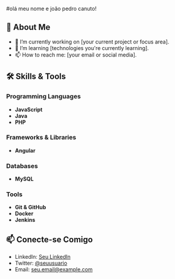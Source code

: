 #olá meu nome e joão pedro canuto!

## 🚀 About Me

- 🔭 I’m currently working on [your current project or focus area].
- 🌱 I’m learning [technologies you're currently learning].
- 📫 How to reach me: [your email or social media].

## 🛠️ Skills & Tools

### Programming Languages
- **JavaScript** 
- **Java**
- **PHP**

### Frameworks & Libraries
- **Angular**

### Databases
- **MySQL**

### Tools
- **Git & GitHub**
- **Docker**
- **Jenkins**




## 📫 Conecte-se Comigo

- LinkedIn: [Seu LinkedIn](https://linkedin.com/in/seuperfil)
- Twitter: [@seuusuario](https://twitter.com/seuusuario)
- Email: [seu.email@example.com](mailto:seu.email@example.com)


